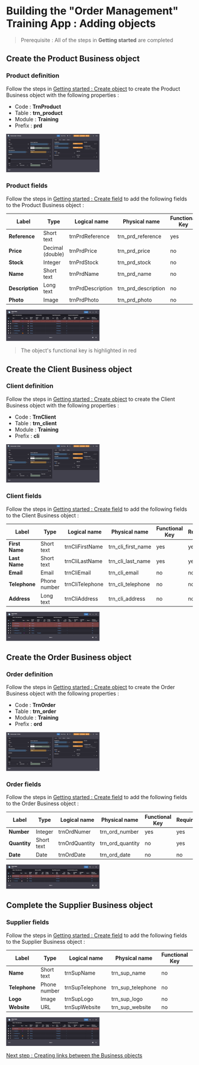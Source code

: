 
# Building the "Order Management" Training App : Adding objects

> Prerequisite : All of the steps in **Getting started** are completed

## Create the Product Business object

### Product definition
Follow the steps in [Getting started : Create object](/lesson/tutorial/getting-started/object) to create the Product Business object with the following properties :
- Code : **TrnProduct**
- Table : **trn_product**
- Module : **Training**
- Prefix : **prd**

<img src="product-form.png" alt="product-form" width="50%"/>

### Product fields 
Follow the steps in [Getting started : Create field](/lesson/tutorial/getting-started/attribute) to add the following fields to the Product Business object : 

| Label | Type | Logical name | Physical name | Functional Key | Required |
| ----- | ---- | ------------ | ------------- | -------------- | -------- |
| **Reference** | Short text | trnPrdReference | trn_prd_reference | yes | yes |
| **Price** | Decimal (double) | trnPrdPrice | trn_prd_price | no | yes |
| **Stock** | Integer | trnPrdStock | trn_prd_stock | no | yes |
| **Name** | Short text | trnPrdName | trn_prd_name | no | no |
| **Description** | Long text | trnPrdDescription | trn_prd_description | no | no |
| **Photo** | Image | trnPrdPhoto | trn_prd_photo | no | no |

<img src="product-fields.png" alt="product-fields" width="50%"/>

> The object's functional key is highlighted in red


## Create the Client Business object

### Client definition
Follow the steps in [Getting started : Create object](/lesson/tutorial/getting-started/object) to create the Client Business object with the following properties :
- Code : **TrnClient**
- Table : **trn_client**
- Module : **Training**
- Prefix : **cli**

<img src="client-form.png" alt="client-form" width="50%"/>

### Client fields 
Follow the steps in [Getting started : Create field](/lesson/tutorial/getting-started/attribute) to add the following fields to the Client Business object : 

| Label | Type | Logical name | Physical name | Functional Key | Required |
| ----- | ---- | ------------ | ------------- | -------------- | -------- |
| **First Name** | Short text | trnCliFirstName | trn_cli_first_name | yes | yes |
| **Last Name** | Short text | trnCliLastName | trn_cli_last_name | yes | yes |
| **Email** | Email | trnCliEmail | trn_cli_email | no | no |
| **Telephone** | Phone number | trnCliTelephone | trn_cli_telephone | no | no |
| **Address** | Long text | trnCliAddress | trn_cli_address | no | no |

<img src="client-fields.png" alt="client-fields" width="50%"/>

## Create the Order Business object

### Order definition
Follow the steps in [Getting started : Create object](/lesson/tutorial/getting-started/object) to create the Order Business object with the following properties :
- Code : **TrnOrder**
- Table : **trn_order**
- Module : **Training**
- Prefix : **ord**

<img src="order-form.png" alt="order-form" width="50%"/>

### Order fields 
Follow the steps in [Getting started : Create field](/lesson/tutorial/getting-started/attribute) to add the following fields to the Order Business object : 

| Label | Type | Logical name | Physical name | Functional Key | Required |
| ----- | ---- | ------------ | ------------- | -------------- | -------- |
| **Number** | Integer | trnOrdNumer | trn_ord_number | yes | yes |
| **Quantity** | Short text | trnOrdQuantity | trn_ord_quantity | no | yes |
| **Date** | Date | trnOrdDate | trn_ord_date | no | no |

<img src="order-fields.png" alt="order-fields" width="50%"/>

## Complete the Supplier Business object

### Supplier fields
Follow the steps in [Getting started : Create field](/lesson/tutorial/getting-started/attribute) to add the following fields to the Supplier Business object : 

| Label | Type | Logical name | Physical name | Functional Key | Required |
| ----- | ---- | ------------ | ------------- | -------------- | -------- |
| **Name** | Short text | trnSupName | trn_sup_name | no | no |
| **Telephone** | Phone number | trnSupTelephone | trn_sup_telephone | no | no |
| **Logo** | Image | trnSupLogo | trn_sup_logo | no | no |
| **Website** | URL | trnSupWebsite | trn_sup_website | no | no |

<img src="supplier-fields.png" alt="supplier-fields" width="50%"/>

[Next step : Creating links between the Business objects](/lesson/tutorial/expanding/relations)
